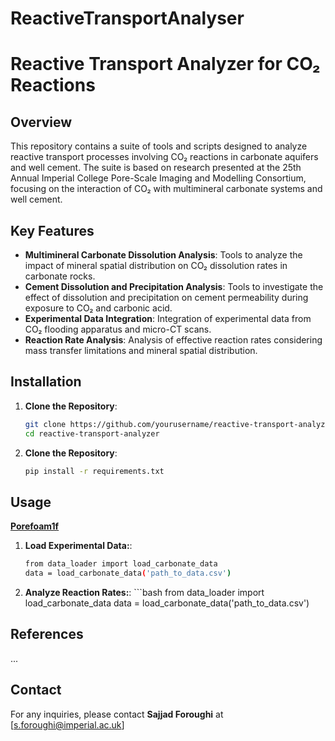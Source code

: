 # ReactiveTransportAnalyser
# Reactive Transport Analyzer for CO₂ Reactions

## Overview

This repository contains a suite of tools and scripts designed to analyze reactive transport processes involving CO₂ reactions in carbonate aquifers and well cement. The suite is based on research presented at the 25th Annual Imperial College Pore-Scale Imaging and Modelling Consortium, focusing on the interaction of CO₂ with multimineral carbonate systems and well cement.

## Key Features

- **Multimineral Carbonate Dissolution Analysis**: Tools to analyze the impact of mineral spatial distribution on CO₂ dissolution rates in carbonate rocks.
- **Cement Dissolution and Precipitation Analysis**: Tools to investigate the effect of dissolution and precipitation on cement permeability during exposure to CO₂ and carbonic acid.
- **Experimental Data Integration**: Integration of experimental data from CO₂ flooding apparatus and micro-CT scans.
- **Reaction Rate Analysis**: Analysis of effective reaction rates considering mass transfer limitations and mineral spatial distribution.

## Installation

1. **Clone the Repository**:
   ```bash
   git clone https://github.com/yourusername/reactive-transport-analyzer.git
   cd reactive-transport-analyzer

2. **Clone the Repository**:
   ```bash
   pip install -r requirements.txt
## Usage
**[Porefoam1f](https://github.com/ImperialCollegeLondon/poreFoam-singlePhase)**
1. **Load Experimental Data:**:
      ```bash
      from data_loader import load_carbonate_data
      data = load_carbonate_data('path_to_data.csv')
2. **Analyze Reaction Rates:**:
         ```bash
      from data_loader import load_carbonate_data
      data = load_carbonate_data('path_to_data.csv')
## References
...

## Contact
For any inquiries, please contact **Sajjad Foroughi** at [s.foroughi@imperial.ac.uk]
